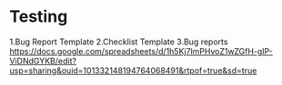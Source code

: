 # Testing
1.Bug Report Template
2.Checklist Template
3.Bug reports https://docs.google.com/spreadsheets/d/1h5Kj7lmPHvoZ1wZGfH-gIP-ViDNdGYKB/edit?usp=sharing&ouid=101332148194764068491&rtpof=true&sd=true
